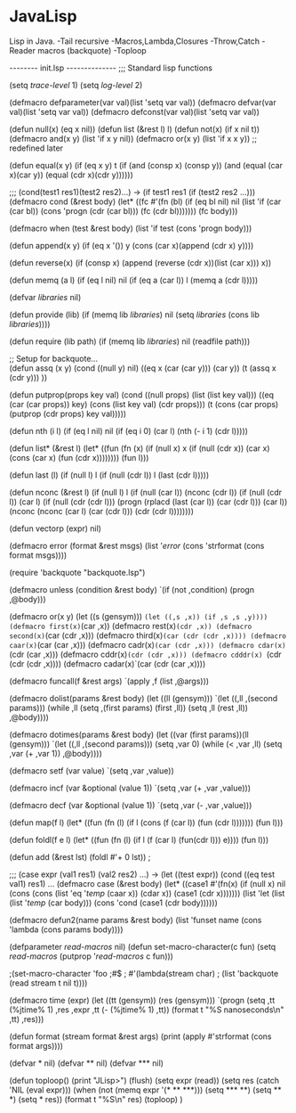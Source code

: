 # JavaLisp
Lisp in Java.
-Tail recursive
-Macros,Lambda,Closures
-Throw,Catch
-Reader macros (backquote)
-Toploop

-------- init.lsp --------------
;;; Standard lisp functions

(setq *trace-level* 1)
(setq *log-level* 2)

(defmacro defparameter(var val)(list 'setq var val))
(defmacro defvar(var val)(list 'setq var val))
(defmacro defconst(var val)(list 'setq var val))

(defun null(x) (eq x nil))
(defun list (&rest l) l)
(defun not(x) (if x nil t))
(defmacro and(x y) (list 'if x y nil))
(defmacro or(x y) (list 'if x x y)) ;; redefined later

(defun equal(x y)
   (if (eq x y) t
       (if (and (consp x) (consp y))
           (and (equal (car x)(car y))
           		(equal (cdr x)(cdr y))))))

;;; (cond(test1 res1)(test2 res2)...) -> (if test1 res1 (if (test2 res2 ...)))
(defmacro cond (&rest body)
   (let* ((fc #'(fn (bl)
                  (if (eq bl nil) nil
                         (list 'if (car (car bl)) (cons 'progn (cdr (car bl)))
                                  (fc (cdr bl)))))))
       (fc body)))
       
(defmacro when (test &rest body)
    (list 'if test (cons 'progn body)))

(defun append(x y)
  (if (eq x '()) y
      (cons (car x)(append (cdr x) y))))

(defun reverse(x) 
   (if (consp x)
      (append (reverse (cdr x))(list (car x)))
      x))
      
(defun memq (a l)
   (if (eq l nil) nil
       (if (eq a (car l)) l
           (memq a (cdr l)))))
 
(defvar *libraries* nil)

(defun provide (lib)
	(if (memq lib *libraries*) nil
	    (setq *libraries* (cons lib *libraries*))))
	
(defun require (lib path)
	(if (memq lib *libraries*) nil
		(readfile path)))

;; Setup for backquote...	
(defun assq (x y)
	(cond ((null y) nil)
		((eq x (car (car y))) (car y))
		(t (assq x (cdr y))) ))
		
(defun putprop(props key val) 
   (cond ((null props) (list (list key val)))
         ((eq (car (car props)) key) (cons (list key val) (cdr props)))
         (t (cons (car props) (putprop (cdr props) key val)))))

(defun nth (i l)
   (if (eq l nil) nil
       (if (eq i 0) (car l)
           (nth (- i 1) (cdr l)))))
      
(defun list* (&rest l)
	(let* ((fun (fn (x)
			(if (null x) x
			   (if (null (cdr x)) (car x)
			      (cons (car x) (fun (cdr x))))))))
	 (fun l)))

(defun last (l)
    (if (null l) l
        (if (null (cdr l)) l
            (last (cdr l)))))
            
(defun nconc (&rest l)
    (if (null l) l
        (if (null (car l)) (nconc (cdr l))
            (if (null (cdr l)) (car l)
                (if (null (cdr (cdr l))) (progn (rplacd (last (car l)) (car (cdr l))) (car l))
                    (nconc (nconc (car l) (car (cdr l))) (cdr (cdr l))))))))
                                           
(defun vectorp (expr) nil)

(defmacro error (format &rest msgs)
   (list '*error* (cons 'strformat (cons format msgs))))       

(require 'backquote "backquote.lsp")

(defmacro unless (condition &rest body)
  `(if (not ,condition) (progn ,@body)))

(defmacro or(x y) (let ((s (gensym))) `(let ((,s ,x)) (if ,s ,s ,y))))
(defmacro first(x)`(car ,x))
(defmacro rest(x)`(cdr ,x))
(defmacro second(x)`(car (cdr ,x)))
(defmacro third(x)`(car (cdr (cdr ,x))))
(defmacro caar(x)`(car (car ,x)))
(defmacro cadr(x)`(car (cdr ,x)))
(defmacro cdar(x)`(cdr (car ,x)))
(defmacro cddr(x)`(cdr (cdr ,x)))
(defmacro cdddr(x) `(cdr (cdr (cdr ,x))))
(defmacro cadar(x)`(car (cdr (car ,x))))

(defmacro funcall(f &rest args) `(apply ,f (list ,@args)))

(defmacro dolist(params &rest body)
	(let ((ll (gensym)))
	`(let ((,ll ,(second params)))
	   (while ,ll
	    (setq ,(first params) (first ,ll))
	    (setq ,ll (rest ,ll))
	    ,@body))))

(defmacro dotimes(params &rest body)
	(let ((var (first params))(ll (gensym)))
	`(let ((,ll ,(second params)))
	   (setq ,var 0)
	   (while (< ,var ,ll)
	    (setq ,var (+ ,var 1))
	    ,@body))))

(defmacro setf (var value)
	`(setq ,var ,value))
	
(defmacro incf (var &optional (value 1))
	`(setq ,var (+ ,var ,value)))
	
(defmacro decf (var &optional (value 1))
	`(setq ,var (- ,var ,value)))
	
(defun map(f l)
  (let* ((fun (fn (l)
		  (if l
		      (cons (f (car l)) (fun (cdr l)))))))
	(fun l)))

(defun foldl(f e l)
  (let* ((fun (fn (l)
		  (if l
		      (f (car l) (fun(cdr l)))
		    e))))
	(fun l)))
       
(defun add (&rest lst) (foldl #'+ 0 lst)) ;
			
;;; (case expr (val1 res1) (val2 res2) ...) -> (let ((test expr)) (cond ((eq test val1) res1) ...
(defmacro case (&rest body)
   (let* ((case1 #'(fn(x)
                       (if (null x) nil
                         (cons (cons (list 'eq '*temp* (caar x))
                                 (cdar x))
                           (case1 (cdr x)))))))
      (list 'let (list (list '*temp* (car body)))
             (cons 'cond (case1 (cdr body))))))  
   
(defmacro defun2(name params &rest body)
   (list 'funset name (cons 'lambda (cons params body))))
		
(defparameter *read-macros* nil)
(defun set-macro-character(c fun)
	(setq *read-macros* (putprop '*read-macros* c fun)))

;(set-macro-character 'foo ;#\$
;   #'(lambda(stream char) 
;      (list 'backquote (read stream t nil t))))

(defmacro time (expr)
  (let ((tt (gensym)) (res (gensym)))
    `(progn (setq ,tt (%jtime% 1) ,res ,expr ,tt (- (%jtime% 1) ,tt)) (format t "%S nanoseconds\n" ,tt) ,res)))
    
(defun format (stream format &rest args)
	(print (apply #'strformat (cons format args))))

(defvar * nil)
(defvar ** nil)
(defvar *** nil)

(defun toploop()
	(print "JLisp>")
	(flush)
	(setq expr (read))
	(setq res (catch 'NIL (eval expr)))
	(when (not (memq expr '(* ** ***)))
		(setq *** **)
		(setq ** *)
		(setq * res))
	(format t "%S\n" res)
	(toploop)
)
